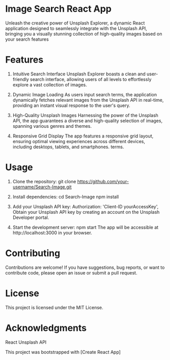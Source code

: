 # Image Search React App

Unleash the creative power of Unsplash Explorer, a dynamic React application designed to seamlessly integrate with the Unsplash API, bringing you a visually stunning collection of high-quality images based on your search features

# Features
1. Intuitive Search Interface
Unsplash Explorer boasts a clean and user-friendly search interface, allowing users of all levels to effortlessly explore a vast collection of images.

2. Dynamic Image Loading
As users input search terms, the application dynamically fetches relevant images from the Unsplash API in real-time, providing an instant visual response to the user's query.

3. High-Quality Unsplash Images
Harnessing the power of the Unsplash API, the app guarantees a diverse and high-quality selection of images, spanning various genres and themes.

4. Responsive Grid Display
The app features a responsive grid layout, ensuring optimal viewing experiences across different devices, including desktops, tablets, and smartphones. terms.

# Usage
1. Clone the repository:
git clone https://github.com/your-username/Search-Image.git

2. Install dependencies:
cd Search-Image
npm install

3. Add your Unsplash API key:
Authorization: 'Client-ID yourAccessKey',
Obtain your Unsplash API key by creating an account on the Unsplash Developer portal.

4. Start the development server:
npm start
The app will be accessible at http://localhost:3000 in your browser.

# Contributing
Contributions are welcome! If you have suggestions, bug reports, or want to contribute code, please open an issue or submit a pull request.

# License
This project is licensed under the MIT License.

# Acknowledgments
React
Unsplash API

This project was bootstrapped with [Create React App]


